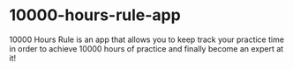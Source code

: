 # 10000-hours-rule-app
10000 Hours Rule is an app that allows you to keep track your practice time in order to achieve 10000 hours of practice and finally become an expert at it!
